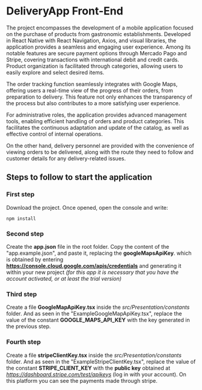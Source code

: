 # DeliveryApp Front-End
The project encompasses the development of a mobile application focused on the purchase of products from gastronomic establishments. Developed in React Native with React Navigation, Axios, and visual libraries, the application provides a seamless and engaging user experience. Among its notable features are secure payment options through Mercado Pago and Stripe, covering transactions with international debit and credit cards. Product organization is facilitated through categories, allowing users to easily explore and select desired items.

The order tracking function seamlessly integrates with Google Maps, offering users a real-time view of the progress of their orders, from preparation to delivery. This feature not only enhances the transparency of the process but also contributes to a more satisfying user experience.

For administrative roles, the application provides advanced management tools, enabling efficient handling of orders and product categories. This facilitates the continuous adaptation and update of the catalog, as well as effective control of internal operations.

On the other hand, delivery personnel are provided with the convenience of viewing orders to be delivered, along with the route they need to follow and customer details for any delivery-related issues.

## Steps to follow to start the application

### First step
Download the project. Once opened, open the console and write:

```
npm install
```
### Second step
Create the **app.json** file in the root folder. Copy the content of the "app.example.json", and paste it, replacing the **googleMapsApiKey**. which is obtained by entering **https://console.cloud.google.com/apis/credentials** and generating it within your new project *(for this app it is necessary that you have the account activated, or at least the trial version)*

### Third step
Create a file **GoogleMapApiKey.tsx** inside the *src/Presentation/constants* folder. And as seen in the "ExampleGoogleMapApiKey.tsx", replace the value of the constant **GOOGLE_MAPS_API_KEY** with the key generated in the previous step.

### Fourth step
Create a file **stripeClientKey.tsx** inside the *src/Presentation/constants* folder. And as seen in the "ExampleStripeClientKey.tsx", replace the value of the constant **STRIPE_CLIENT_KEY** with the **public key** obtained at *https://dashboard.stripe.com/test/apikeys* (log in with your account). On this platform you can see the payments made through stripe.
